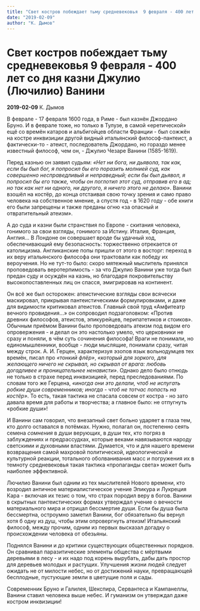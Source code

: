```yaml
---
title: "Свет костров побеждает тьму средневековья  9 февраля - 400 лет со дня казни Джулио (Лючилио) Ванини"
date: "2019-02-09"
author: "К. Дымов"
---
```


# Свет костров побеждает тьму средневековья  9 февраля - 400 лет со дня казни Джулио (Лючилио) Ванини

**2019-02-09** К. Дымов

В феврале - 17 февраля 1600 года, в Риме - был казнён Джордано Бруно. И в феврале тоже, но только в Тулузе, в самой «еретической» ещё со времён катаров и альбигойцев области Франции - был сожжён на костре инквизиции другой видный итальянский философ-пантеист, а фактически-то - атеист, последователь Джордано, но гораздо менее известный философ, чем он, - Джулио Чезаре Ванини (1585-1619).

Перед казнью он заявил судьям: *«Нет ни бога, ни дьявола, так как, если бы был бог, я попросил бы его поразить молнией суд, как совершенно несправедливый и неправедный; если бы был дьявол, я попросил бы его также, чтобы он поглотил этот суд, отправив его в ад; но так как нет ни одного, ни другого, я ничего этого не делаю»*. Ванини взошёл на костёр, до конца отстаивая свою точку зрения и само право человека на собственное мнение, а спустя год - в 1620 году - обе книги его были запрещены и также преданы огню «за опасный и отвратительный атеизм».

А до суда и казни были странствия по Европе - скитания человека, гонимого за свои взгляды, гонимого за Истину. Италия, Франция, Англия... В Лондоне он совершает вроде бы удачный ход, обеспечивающий ему безопасность: торжественно отрекается от католицизма. Англиканские попы пришли от этого в восторг: переход в их веру итальянского философа они трактовали как победу их вероучения. Но не тут-то было: скоро мятежный мыслитель принялся проповедовать веротерпимость - за что Джулио Ванини уже тогда был предан суду и осуждён на казнь, но благодаря покровительству высокопоставленных лиц он спасся, эмигрировав на континент.

Он всё же был осторожен: атеистические взгляды свои всячески маскировал, прикрывая пантеистическими формулировками, и даже для видимости критиковал атеистов. Главный свой труд «Амфитеатр вечного провидения...» он сопроводил подзаголовком: «Против древних философов, атеистов, эпикурейцев, перипатетиков и стоиков». Обычным приёмом Ванини было проповедовать атеизм под видом его опровержения - и делал он это настолько умело, что церковники не сразу и поняли, в чём суть сочинения философа! Враги не понимали, но единомышленники, вообще - люди мыслящие, понимали сразу, читая между строк. А. И. Герцен, характеризуя эзопов язык вольнодумцев тех времён, писал про *«тонкий флёр»*, *«который для зоркого, для желающего ничего не скрывал, но скрывал от врага: любовь догадливее и проницательнее ненависти»*. Однако дело было отнюдь не только в страхе перед инквизицией, перед преследованиями. По словам того же Герцена, *«иногда они это делали, чтоб не испугать робкие души современников; иногда - чтоб не тотчас попасть на костёр»*. То есть, такая тактика не спасала совсем от костра - но зато давала время для работы и творчества; а главное было: не отпугнуть «робкие души»!

И Ванини сам говорил, что внезапный свет больно ударяет в глаза тем, кто долго оставался в потёмках. Нужно, полагал он, постепенно сеять семена *сомнения* в души верующих, в души тех, кто погряз в заблуждениях и предрассудках, которые веками навязываются народу светскими и духовными властями. Думается, что и для нашего времени возвращения самой махровой политической, идеологической и культурной реакции, тотального оболванивания масс и погружения их в темноту средневековья такая тактика «пропаганды света» может быть наиболее эффективной.

Лючилио Ванини был одним из тех мыслителей Нового времени, кто возродил античное материалистическое учение Эпикура и Лукреция Кара - включая их тезис о том, что страх породил веру в богов. Ванини в скрытных пантеистических формах утверждал учение о вечности материального мира и отрицал бессмертие души. Если бы душа была бессмертна, остроумно заметил Ванини, бог обязательно бы вернул хотя б одну из душ, чтобы этим опровергнуть атеизм! Итальянский философ, между прочим, одним из первых высказал догадку о происхождении человека от обезьяны.

Поднялся Ванини и до критики существующих общественных порядков. Он сравнивал паразитические элементы общества с мёртвыми деревьями в лесу - и их надо под корень вырубать, дабы дать простор для деревьев молодых и растущих. Улучшения жизни людей следует ожидать не от милости небес, но от достижений науки, превращающей бесплодные, пустующие земли в цветущие поля и сады.

Современник Бруно и Галилея, Шекспира, Сервантеса и Кампанеллы, Ванини ставил человека выше небес. И гуманизм он утверждал даже костром инквизиции!